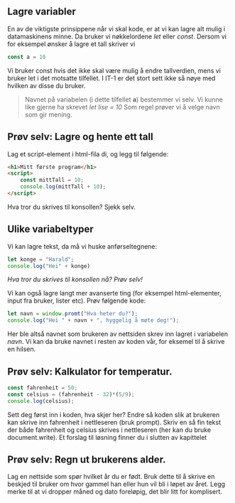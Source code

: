 ## Lagre variabler
En av de viktigste prinsippene når vi skal kode, er at vi kan lagre alt mulig i datamaskinens minne. Da bruker vi nøkkelordene *let* eller *const*. Dersom vi for eksempel ønsker å lagre et tall skriver vi 

```JAVASCRIPT
const a = 10
```

Vi bruker const hvis det ikke skal være mulig å endre tallverdien, mens vi bruker let i det motsatte tilfellet. I IT-1 er det stort sett ikke så nøye med hvilken av disse du bruker. 

> Navnet på variabelen (i dette tilfellet **a**) bestemmer vi selv. 
> Vi kunne like gjerne ha skrevet *let lise = 10* 
> Som regel prøver vi å velge navn som gir mening.

## Prøv selv: Lagre og hente ett tall
Lag et script-element i html-fila di, og legg til følgende:

```HTML
<h1>Mitt første program</h1>
<script>
    const mittTall = 10;
    console.log(mittTall + 10);
</script>
```

Hva tror du skrives til konsollen? Sjekk selv.

## Ulike variabeltyper

Vi kan lagre tekst, da må vi huske anførseltegnene:

```JAVASCRIPT
let konge = "Harald";
console.log("Hei" + konge)
```
*Hva tror du skrives til konsollen nå? Prøv selv!*

Vi kan også lagre langt mer avanserte ting (for eksempel html-elementer, input fra bruker, lister etc). Prøv følgende kode:

```JAVASCRIPT
let navn = window.promt("Hva heter du?");
console.log("Hei " + navn + ", hyggelig å møte deg!");
```
Her ble altså navnet som brukeren av nettsiden skrev inn lagret i variabelen *navn*. Vi kan da bruke navnet i resten av koden vår, for eksemel til å skrive en hilsen.

## Prøv selv: Kalkulator for temperatur.

```JAVASCRIPT
const fahrenheit = 50;
const celsius = (fahrenheit - 32)*(5/9);
console.log(celsius);
```

Sett deg først inn i koden, hva skjer her? Endre så koden slik at brukeren kan skrive inn fahrenheit i nettleseren (bruk prompt). Skriv en så fin tekst der både fahrenheit og celsius skrives i nettleseren (her kan du bruke document.write). Et forslag til løsning finner du i slutten av kapittelet

## Prøv selv: Regn ut brukerens alder.

Lag en nettside som spør hvilket år du er født. Bruk dette til å skrive en beskjed til bruker om hvor gammel han eller hun vil bli i løpet av året. Legg merke til at vi dropper måned og dato foreløpig, det blir litt for komplisert.



